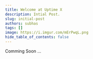 ```yaml
---
title: Welcome at Uptime X
description: Intial Post.
slug: initial-post
authors: subhas
tags: []
image: https://i.imgur.com/mErPwqL.png
hide_table_of_contents: false
---
```

Comming Soon ...

